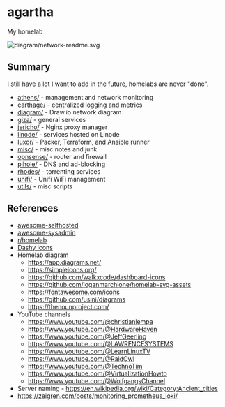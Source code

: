 # agartha

My homelab

![diagram/network-readme.svg](diagram/network-readme.svg)

## Summary

I still have a lot I want to add in the future, homelabs are never "done".

- [athens/](athens/) - management and network monitoring
- [carthage/](carthage/) - centralized logging and metrics
- [diagram/](diagram/) - Draw.io network diagram
- [giza/](giza/) - general services
- [jericho/](jericho/) - Nginx proxy manager
- [linode/](linode/) - services hosted on Linode
- [luxor/](luxor/) - Packer, Terraform, and Ansible runner
- [misc/](misc/) - misc notes and junk
- [opnsense/](opnsense/) - router and firewall
- [pihole/](pihole/) - DNS and ad-blocking
- [rhodes/](rhodes/) - torrenting services
- [unifi/](unifi/) - Unifi WiFi management
- [utils/](utils/) - misc scripts

## References

- [awesome-selfhosted](https://github.com/awesome-selfhosted/awesome-selfhosted)
- [awesome-sysadmin](https://github.com/awesome-foss/awesome-sysadmin)
- [r/homelab](https://www.reddit.com/r/homelab/)
- [Dashy icons](https://dashy.to/docs/icons/)
- Homelab diagram
  - https://app.diagrams.net/
  - https://simpleicons.org/
  - https://github.com/walkxcode/dashboard-icons
  - https://github.com/loganmarchione/homelab-svg-assets
  - https://fontawesome.com/icons
  - https://github.com/usini/diagrams
  - https://thenounproject.com/
- YouTube channels
  - https://www.youtube.com/@christianlempa
  - https://www.youtube.com/@HardwareHaven
  - https://www.youtube.com/@JeffGeerling
  - https://www.youtube.com/@LAWRENCESYSTEMS
  - https://www.youtube.com/@LearnLinuxTV
  - https://www.youtube.com/@RaidOwl
  - https://www.youtube.com/@TechnoTim
  - https://www.youtube.com/@VirtualizationHowto
  - https://www.youtube.com/@WolfgangsChannel
- Server naming - https://en.wikipedia.org/wiki/Category:Ancient_cities
- https://zeigren.com/posts/monitoring_prometheus_loki/
